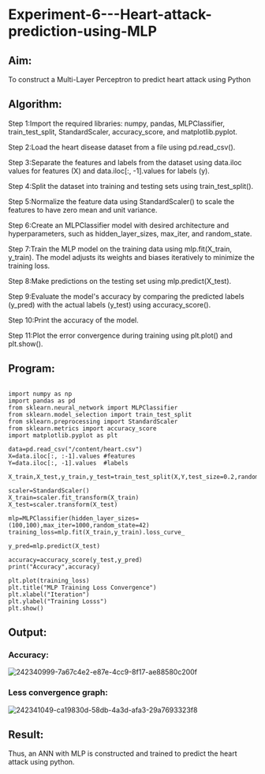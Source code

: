 # Experiment-6---Heart-attack-prediction-using-MLP
## Aim:

To construct a  Multi-Layer Perceptron to predict heart attack using Python

## Algorithm:
Step 1:Import the required libraries: numpy, pandas, MLPClassifier, train_test_split, StandardScaler, accuracy_score, and matplotlib.pyplot.<br>

Step 2:Load the heart disease dataset from a file using pd.read_csv().<br>

Step 3:Separate the features and labels from the dataset using data.iloc values for features (X) and data.iloc[:, -1].values for labels (y).<br>

Step 4:Split the dataset into training and testing sets using train_test_split().<br>

Step 5:Normalize the feature data using StandardScaler() to scale the features to have zero mean and unit variance.<br>

Step 6:Create an MLPClassifier model with desired architecture and hyperparameters, such as hidden_layer_sizes, max_iter, and random_state.<br>

Step 7:Train the MLP model on the training data using mlp.fit(X_train, y_train). The model adjusts its weights and biases iteratively to minimize the training loss.<br>

Step 8:Make predictions on the testing set using mlp.predict(X_test).<br>

Step 9:Evaluate the model's accuracy by comparing the predicted labels (y_pred) with the actual labels (y_test) using accuracy_score().<br>

Step 10:Print the accuracy of the model.<br>

Step 11:Plot the error convergence during training using plt.plot() and plt.show().<br>

## Program:
~~~

import numpy as np
import pandas as pd 
from sklearn.neural_network import MLPClassifier 
from sklearn.model_selection import train_test_split
from sklearn.preprocessing import StandardScaler 
from sklearn.metrics import accuracy_score
import matplotlib.pyplot as plt

data=pd.read_csv("/content/heart.csv")
X=data.iloc[:, :-1].values #features 
Y=data.iloc[:, -1].values  #labels 

X_train,X_test,y_train,y_test=train_test_split(X,Y,test_size=0.2,random_state=42)

scaler=StandardScaler()
X_train=scaler.fit_transform(X_train)
X_test=scaler.transform(X_test)

mlp=MLPClassifier(hidden_layer_sizes=(100,100),max_iter=1000,random_state=42)
training_loss=mlp.fit(X_train,y_train).loss_curve_

y_pred=mlp.predict(X_test)

accuracy=accuracy_score(y_test,y_pred)
print("Accuracy",accuracy)

plt.plot(training_loss)
plt.title("MLP Training Loss Convergence")
plt.xlabel("Iteration")
plt.ylabel("Training Losss")
plt.show()

~~~

## Output:

### Accuracy:
![242340999-7a67c4e2-e87e-4cc9-8f17-ae88580c200f](https://github.com/Anusha-Rajarajan/Experiment-6---Heart-attack-prediction-using-MLP/assets/93427472/5933165e-355a-48b6-a48a-f2a13921af41)

### Less convergence graph:
![242341049-ca19830d-58db-4a3d-afa3-29a7693323f8](https://github.com/Anusha-Rajarajan/Experiment-6---Heart-attack-prediction-using-MLP/assets/93427472/52e2e059-931d-48c8-b739-ed6b7542c630)


## Result:
Thus, an ANN with MLP is constructed and trained to predict the heart attack using python.
     

